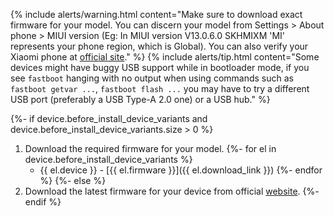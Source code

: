 {% include alerts/warning.html content="Make sure to download exact firmware for your model. You can discern your model from Settings > About phone > MIUI version (Eg: In MIUI version V13.0.6.0 SKHMIXM 'MI' represents your phone region, which is Global). You can also verify your Xiaomi phone at [official site](https://www.mi.com/global/verify)." %}
{% include alerts/tip.html content="Some devices might have buggy USB support while in bootloader mode, if you see `fastboot` hanging with no output when using commands such as `fastboot getvar ...`, `fastboot flash ...` you may have to try a different USB port (preferably a USB Type-A 2.0 one) or a USB hub." %}

{%- if device.before_install_device_variants and device.before_install_device_variants.size > 0 %}
1. Download the required firmware for your model.
{%- for el in device.before_install_device_variants %}
   - {{ el.device }} - [{{ el.firmware }}]({{ el.download_link }})
{%- endfor %}
{%- else %}
1. Download the latest firmware for your device from official [website](https://new.c.mi.com/global/miuidownload/index).
{%- endif %}

